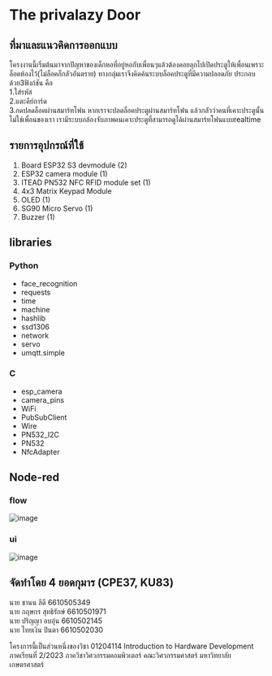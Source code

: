 # The privalazy Door

## ที่มาและแนวคิดการออกแบบ

โครงงานนี้เริ่มต้นมาจากปัญหาของเด็กหอที่อยู่หอกับเพื่อนๆแล้วต้องคอยลุกไปเปิดประตูให้เพื่อนเพราะล็อคห้องไว้(ไม่ล็อคก็กลัวอันตราย) ทางกลุ่มเราจึงคิดค้นระบบล็อคประตูที่มีความปลอดภัย ประกอบด้วย3ฟังก์ชัน คือ \
1.ใส่รหัส \
2.แตะคีย์การ์ด \
3.กดปลดล็อคผ่านสมาร์ทโฟน หากเราจะปลดล็อคประตูผ่านสมาร์ทโฟน แล้วกลัวว่าคนที่เคาะประตูนั้นไม่ใช่เพื่อนของเรา เรามีระบบกล้องจับภาพคนเคาะประตูที่สามารถดูได้ผ่านสมาร์ทโฟนแบบrealtime 

## **รายการอุปกรณ์ที่ใช้**
1. Board ESP32 S3 devmodule (2)
2. ESP32 camera module (1)
3. ITEAD PN532 NFC RFID module set (1)
4. 4x3 Matrix Keypad Module
5. OLED (1)
6. SG90 Micro Servo (1)
7. Buzzer (1)


## libraries

### Python
- face_recognition
- requests
- time
- machine
- hashlib
- ssd1306
- network
- servo
- umqtt.simple

### C
- esp_camera
- camera_pins
- WiFi
- PubSubClient
- Wire
- PN532_I2C
- PN532
- NfcAdapter

## Node-red
### flow
![image](https://github.com/parinya-ao/final_hardware/assets/159911463/89855bb3-d5a1-4197-a8f4-a7f79329085d)


### ui
![image](https://github.com/parinya-ao/final_hardware/assets/159911463/91988040-0d57-4a0a-8419-91130cd87515)


## จัดทำโดย 4 ยอดกุมาร (CPE37, KU83)
นาย ชานน ลีดี 6610505349\
นาย กฤษกร สุทธิรักษ์ 6610501971\
นาย ปริญญา อบอุ่น 6610502145\
นาย ไทยเงิน ปินตา 6610502030

โครงการนี้เป็นส่วนหนึ่งของวิชา 01204114 Introduction to Hardware Development ภาคเรียนที่ 2/2023
ภาควิชาวิศวกรรมคอมพิวเตอร์ คณะวิศวกรรมศาสตร์ มหาวิทยาลัยเกษตรศาสตร์
